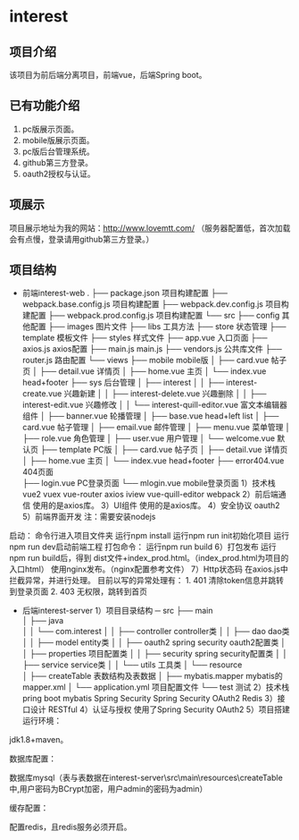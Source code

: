 # interest

## 项目介绍
  该项目为前后端分离项目，前端vue，后端Spring boot。
  
## 已有功能介绍
1. pc版展示页面。
2. mobile版展示页面。
3. pc版后台管理系统。
4. github第三方登录。
5. oauth2授权与认证。
  
## 项展示
  项目展示地址为我的网站：http://www.lovemtt.com/ （服务器配置低，首次加载会有点慢，登录请用github第三方登录。）

## 项目结构
- 前端interest-web
.
├── package.json  项目构建配置
├── webpack.base.config.js  项目构建配置
├── webpack.dev.config.js  项目构建配置
├── webpack.prod.config.js  项目构建配置
└── src
    ├── config  其他配置
    ├── images  图片文件
    ├── libs  工具方法
    ├── store  状态管理
    ├── template  模板文件
    ├── styles  样式文件
    ├── app.vue  入口页面
    ├── axios.js  axios配置
    ├── main.js  main.js
    ├── vendors.js  公共库文件
    ├── router.js  路由配置
    └── views
        ├── mobile  mobile版
        │   ├── card.vue  帖子页
	│   ├── detail.vue  详情页
	│   ├── home.vue  主页
	│   └── index.vue  head+footer
        ├── sys  后台管理
        │   ├── interest
	│   │   ├── interest-create.vue  兴趣新建
	│   │   ├── interest-delete.vue  兴趣删除
	│   │   ├── interest-edit.vue  兴趣修改
	│   │   └── interest-quill-editor.vue  富文本编辑器组件
	│   ├── banner.vue  轮播管理
	│   ├── base.vue  head+left list
	│   ├── card.vue  帖子管理
	│   ├── email.vue  邮件管理
	│   ├── menu.vue  菜单管理
	│   ├── role.vue  角色管理
	│   ├── user.vue  用户管理
        │   └── welcome.vue  默认页
	├── template  PC版
        │   ├── card.vue  帖子页
	│   ├── detail.vue  详情页
	│   ├── home.vue  主页
	│   └── index.vue  head+footer
        ├── error404.vue  404页面  
        ├── login.vue  PC登录页面
        └── mlogin.vue  mobile登录页面
1）技术栈
vue2
vuex
vue-router
axios
iview
vue-quill-editor
webpack
2）前后端通信
使用的是axios库。
3）UI组件
使用的是axios库。
4）安全协议
oauth2
5）前端界面开发
注：需要安装nodejs

启动：
命令行进入项目文件夹
运行npm install
运行npm run init初始化项目
运行npm run dev启动前端工程
打包命令： 运行npm run build
6）打包发布
运行npm run build后，得到 dist文件+index_prod.html。（index_prod.html为项目的入口html）
使用nginx发布。（nginx配置参考文件）
7）Http状态码
在axios.js中拦截异常，并进行处理。
目前以写的异常处理有：
	1. 401 清除token信息并跳转到登录页面
	2. 403 无权限，跳转到首页
- 后端interest-server
1）项目目录结构
─ src
    ├── main  
    │	├── java  
    │	│   └── com.interest 
    │	│	├── controller  controller类
    │	│	├── dao  dao类
    │	│	├── model  entity类
    │	│	├── oauth2  spring security oauth2配置类
    │	│	├── properties  项目配置类
    │	│	├── security  spring security配置类
    │	│	├── service  service类
    │	│	└── utils  工具类
    │	└── resource  
    │	    ├── createTable 表数结构及表数据
    │	    ├── mybatis.mapper mybatis的mapper.xml
    │	    └── application.yml 项目配置文件
    └── test  测试
2）技术栈
pring boot
mybatis
Spring Security
Spring Security OAuth2
Redis
3）接口设计
RESTful
4）认证与授权
使用了Spring Security OAuth2
5）项目搭建
运行环境：

jdk1.8+maven。

数据库配置：

数据库mysql（表与表数据在interest-server\src\main\resources\createTable中,用户密码为BCrypt加密，用户admin的密码为admin）

缓存配置：

配置redis，且redis服务必须开启。

